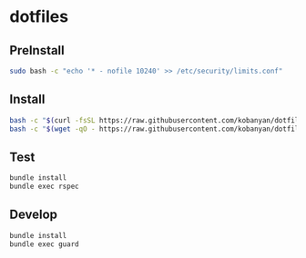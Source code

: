 # dotfiles

## PreInstall

```bash
sudo bash -c "echo '* - nofile 10240' >> /etc/security/limits.conf"
```

## Install

```bash
bash -c "$(curl -fsSL https://raw.githubusercontent.com/kobanyan/dotfiles/main/bin/install.sh)"
bash -c "$(wget -qO - https://raw.githubusercontent.com/kobanyan/dotfiles/main/bin/install.sh)"
```

## Test

```bash
bundle install
bundle exec rspec
```

## Develop

```bash
bundle install
bundle exec guard
```
